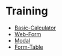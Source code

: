 
# Training

* [Basic-Calculator](https://reshmab-olt.github.io/Training/Javascript/1.Basic-Calculator/src/index.html)
* [Web-Form](https://reshmab-olt.github.io/Training/Javascript/2.Web-Form/src/index.html)
* [Modal](https://reshmab-olt.github.io/Training/Javascript/3.Modal/src/index.html)
* [Form-Table](https://reshmab-olt.github.io/Training/jQuery/2.Table/src/index.html)
